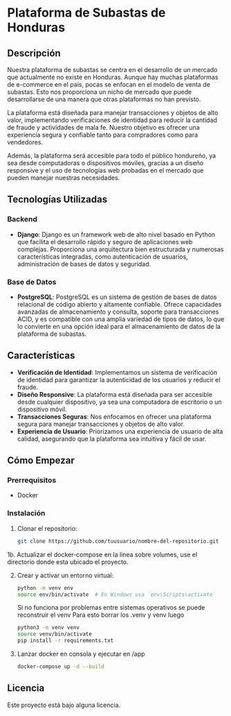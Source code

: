 # Plataforma de Subastas de Honduras

## Descripción

Nuestra plataforma de subastas se centra en el desarrollo de un mercado que actualmente no existe en Honduras. Aunque hay muchas plataformas de e-commerce en el país, pocas se enfocan en el modelo de venta de subastas. Esto nos proporciona un nicho de mercado que puede desarrollarse de una manera que otras plataformas no han previsto. 

La plataforma está diseñada para manejar transacciones y objetos de alto valor, implementando verificaciones de identidad para reducir la cantidad de fraude y actividades de mala fe. Nuestro objetivo es ofrecer una experiencia segura y confiable tanto para compradores como para vendedores.

Además, la plataforma será accesible para todo el público hondureño, ya sea desde computadoras o dispositivos móviles, gracias a un diseño responsive y el uso de tecnologías web probadas en el mercado que pueden manejar nuestras necesidades.

## Tecnologías Utilizadas

### Backend

- **Django**: Django es un framework web de alto nivel basado en Python que facilita el desarrollo rápido y seguro de aplicaciones web complejas. Proporciona una arquitectura bien estructurada y numerosas características integradas, como autenticación de usuarios, administración de bases de datos y seguridad.

### Base de Datos

- **PostgreSQL**: PostgreSQL es un sistema de gestión de bases de datos relacional de código abierto y altamente confiable. Ofrece capacidades avanzadas de almacenamiento y consulta, soporte para transacciones ACID, y es compatible con una amplia variedad de tipos de datos, lo que lo convierte en una opción ideal para el almacenamiento de datos de la plataforma de subastas.

## Características

- **Verificación de Identidad**: Implementamos un sistema de verificación de identidad para garantizar la autenticidad de los usuarios y reducir el fraude.
- **Diseño Responsive**: La plataforma está diseñada para ser accesible desde cualquier dispositivo, ya sea una computadora de escritorio o un dispositivo móvil.
- **Transacciones Seguras**: Nos enfocamos en ofrecer una plataforma segura para manejar transacciones y objetos de alto valor.
- **Experiencia de Usuario**: Priorizamos una experiencia de usuario de alta calidad, asegurando que la plataforma sea intuitiva y fácil de usar.

## Cómo Empezar

### Prerrequisitos

- Docker

### Instalación

1. Clonar el repositorio:
    ```bash
    git clone https://github.com/tuusuario/nombre-del-repositorio.git
    ```

1b. Actualizar el docker-compose en la linea sobre volumes, use el directorio donde esta ubicado el proyecto.

2. Crear y activar un entorno virtual:
    ```bash
    python -m venv env
    source env/bin/activate  # En Windows usa `env\Scripts\activate`
    ```
    Si no funciona por problemas entre sistemas operativos se puede reconstruir el venv
     Para esto borrar los .venv y venv
     luego
   ```bash
   python3 -m venv venv
   source venv/bin/activate
   pip install -r requirements.txt
   ```

3. Lanzar docker en consola y ejecutar en /app
   ```bash
   docker-compose up -d --build
   ```

## Licencia

Este proyecto está bajo alguna licencia.
